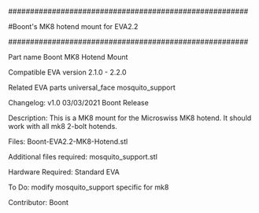 

#######################################################

#Boont's MK8 hotend mount for EVA2.2

#######################################################

Part name
Boont MK8 Hotend Mount

Compatible EVA version
2.1.0 - 2.2.0

Related EVA parts
universal_face
mosquito_support

Changelog: 
v1.0 03/03/2021 Boont Release

Description: 
This is a MK8 mount for the Microswiss MK8 hotend. It should
work with all mk8 2-bolt hotends.

Files: 
Boont-EVA2.2-MK8-Hotend.stl

Additional files required: 
mosquito_support.stl

Hardware Required: 
Standard EVA

To Do: 
modify mosquito_support specific for mk8

Contributor:
Boont
